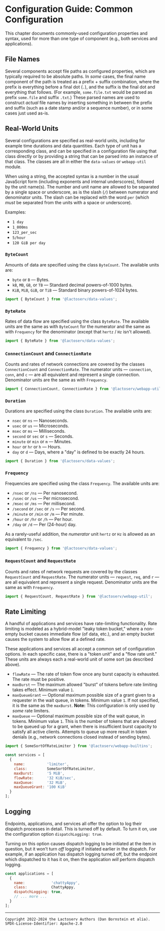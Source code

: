 Configuration Guide: Common Configuration
=========================================

This chapter documents commonly-used configuration properties and syntax, used
for more than one type of component (e.g., both services and applications).

## File Names

Several components accept file paths as configured properties, which are
typically required to be absolute paths. In _some_ cases, the final name
component of the path is treated as a prefix + suffix combination, where the
prefix is everything before a final dot (`.`), and the suffix is the final dot
and everything that follows. (For example, `some.file.txt` would be parsed as
prefix `some.file` and suffix `.txt`.) These parsed names are used to construct
_actual_ file names by inserting something in between the prefix and suffix
(such as a date stamp and/or a sequence number), or in some cases just used
as-is.

## Real-World Units

Several configurations are specified as real-world units, including for example
time durations and data quantities. Each type of unit has a corresponding class,
and can be specified in a configuration file using that class directly or by
providing a string that can be parsed into an instance of that class. The
classes are all in either the `data-values` or `webapp-util` module.

When using a string, the accepted syntax is a number in the usual JavaScript
form (including exponents and internal underscores), followed by the unit
name(s). The number and unit name are allowed to be separated by a single space
or underscore, as is the slash (`/`) between numerator and denominator units.
The slash can be replaced with the word `per` (which _must_ be separated from
the units with a space or underscore).

Examples:

* `1 day`
* `1_000ms`
* `123_per_sec`
* `5/hour`
* `120 GiB per day`

### `ByteCount`

Amounts of data are specified using the class `ByteCount`. The available units
are:

* `byte` or `B` &mdash; Bytes.
* `kB`, `MB`, `GB`, or `TB` &mdash; Standard decimal powers-of-1000 bytes.
* `KiB`, `MiB`, `GiB`, or `TiB` &mdash; Standard binary powers-of-1024 bytes.

```js
import { ByteCount } from '@lactoserv/data-values';
```

### `ByteRate`

Rates of data flow are specified using the class `ByteRate`. The available units
are the same as with `ByteCount` for the numerator and the same as with
`Frequency` for the denominator (except that `hertz` / `Hz` isn't allowed).

```js
import { ByteRate } from '@lactoserv/data-values';
```

### `ConnectionCount` and `ConnectionRate`

Counts and rates of network connections are covered by the classes
`ConnectionCount` and `ConnectionRate`. The numerator units &mdash;
`connection`, `conn`, and `c` &mdash; are all equivalent and represent a single
connection. Denominator units are the same as with `Frequency`.

```js
import { ConnectionCount, ConnectionRate } from '@lactoserv/webapp-util';
```

### `Duration`

Durations are specified using the class `Duration`. The available units are:

* `nsec` or `ns` &mdash; Nanoseconds.
* `usec` or `us` &mdash; Microseconds.
* `msec` or `ms` &mdash; Milliseconds.
* `second` or `sec` or `s` &mdash; Seconds.
* `minute` or `min` or `m` &mdash; Minutes.
* `hour` or `hr` or `h` &mdash; Hours.
* `day` or `d` &mdash; Days, where a "day" is defined to be exactly 24 hours.

```js
import { Duration } from '@lactoserv/data-values';
```

### `Frequency`

Frequencies are specified using the class `Frequency`. The available units are:

* `/nsec` or `/ns` &mdash; Per nanosecond.
* `/usec` or `/us` &mdash; Per microsecond.
* `/msec` or `/ms` &mdash; Per millisecond.
* `/second` or `/sec` or `/s` &mdash; Per second.
* `/minute` or `/min` or `/m` &mdash; Per minute.
* `/hour` or `/hr` or `/h` &mdash; Per hour.
* `/day` or `/d` &mdash; Per (24-hour) day.

As a rarely-useful addition, the _numerator_ unit `hertz` or `Hz` is allowed as
an equivalent to `/sec`.

```js
import { Frequency } from '@lactoserv/data-values';
```

### `RequestCount` and `RequestRate`

Counts and rates of network requests are covered by the classes `RequestCount`
and `RequestRate`. The numerator units &mdash; `request`, `req`, and `r` &mdash;
are all equivalent and represent a single request. Denominator units are the
same as with `Frequency`.

```js
import { RequestCount, RequestRate } from '@lactoserv/webapp-util';
```

## Rate Limiting

A handful of applications and services have rate-limiting functionality. Rate
limiting is modeled as a hybrid-model "leaky token bucket," where a non-empty
bucket causes immediate flow (of data, etc.), and an empty bucket causes the
system to allow flow at a defined rate.

These applications and services all accept a common set of configuration
options. In each specific case, there is a "token unit" and a "flow rate unit."
These units are always each a real-world unit of some sort (as described above).

* `flowRate` &mdash; The rate of token flow once any burst capacity is
  exhausted. The rate must be positive.
* `maxBurst` &mdash; The maximum allowed "burst" of tokens before rate limiting
  takes effect. Minimum value `1`.
* `maxQueueGrant` &mdash; Optional maximum possible size of a grant given to
  a requester in the wait queue, in tokens. Minimum value `1`. If not
  specified, it is the same as the `maxBurst`. **Note:** This configuration is
  only used by _some_ rate limiters.
* `maxQueue` &mdash; Optional maximum possible size of the wait queue, in
  tokens. Minimum value `1`. This is the number of tokens that are allowed to be
  queued up for a grant, when there is insufficient burst capacity to satisfy
  all active clients. Attempts to queue up more result in token denials (e.g.,
  network connections closed instead of sending bytes).

```js
import { SomeSortOfRateLimiter } from '@lactoserv/webapp-builtins';

const services = [
  {
    name:          'limiter',
    class:         SomeSortOfRateLimiter,
    maxBurst:      '5 MiB',
    flowRate:      '32 KiB/sec',
    maxQueue:      '32 MiB',
    maxQueueGrant: '100 KiB'
  }
];
```

## Logging

Endpoints, applications, and services all offer the option to log their dispatch
processes in detail. This is turned off by default. To turn it on, use the
configuration option `dispatchLogging: true`.

Turning on this option causes dispatch logging to be initiated at the item in
question, but it won't turn _off_ logging if initiated earlier in the dispatch.
For example, if an application has dispatch logging turned off, but the endpoint
which dispatched to it has it on, then the application _will_ perform dispatch
logging.

```js
const applications = [
  {
    name:            'chattyAppy',
    class:           ChattyAppy,
    dispatchLogging: true,
    // ... more ...
  }
];
```

- - - - - - - - - -
```
Copyright 2022-2024 the Lactoserv Authors (Dan Bornstein et alia).
SPDX-License-Identifier: Apache-2.0
```
